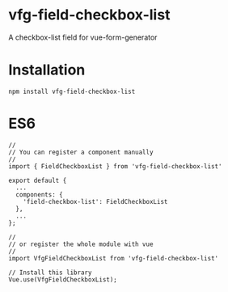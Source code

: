 # vfg-field-checkbox-list

A checkbox-list field for vue-form-generator

# Installation

```
npm install vfg-field-checkbox-list
```

# ES6

```
//
// You can register a component manually
//
import { FieldCheckboxList } from 'vfg-field-checkbox-list'

export default {
  ...
  components: {
    'field-checkbox-list': FieldCheckboxList
  },
  ...
};

//
// or register the whole module with vue
//
import VfgFieldCheckboxList from 'vfg-field-checkbox-list'

// Install this library
Vue.use(VfgFieldCheckboxList);
```
